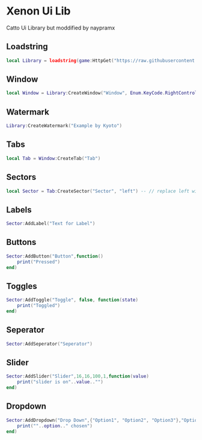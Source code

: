 # Xenon Ui Lib
Catto Ui Library but moddified by naypramx

## Loadstring
```lua
local Library = loadstring(game:HttpGet("https://raw.githubusercontent.com/naypramx/Ui__Project/Script/XeNonUi", true))()
```
## Window
```lua
local Window = Library:CreateWindow("Window", Enum.KeyCode.RightControl)
```

## Watermark
```lua
Library:CreateWatermark("Example by Kyoto")
```

## Tabs
```lua
local Tab = Window:CreateTab("Tab")
```

## Sectors
```lua
local Sector = Tab:CreateSector("Sector", "left") -- // replace left wit right if u want it to be on right side of ui
```

## Labels
```lua
Sector:AddLabel("Text for Label")
```

## Buttons
```lua
Sector:AddButton("Button",function()
    print("Pressed")
end)
```

## Toggles
```lua
Sector:AddToggle("Toggle", false, function(state)
    print("Toggled")
end)
```

## Seperator
```lua
Sector:AddSeperator("Seperator")
```

## Slider
```lua
Sector:AddSlider("Slider",16,16,100,1,function(value)
    print("slider is on"..value.."")
end)
```

## Dropdown
```lua
Sector:AddDropdown("Drop Down",{"Option1", "Option2", "Option3"},"Option2",true,function(option)
    print(""..option.." chosen")
end)
```
